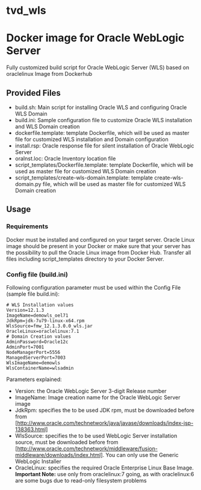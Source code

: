 # tvd_wls
# Docker image for Oracle WebLogic Server

Fully customized build script for Oracle WebLogic Server (WLS) based on oraclelinux Image from Dockerhub

## Provided Files

* build.sh: Main script for installing Oracle WLS and configuring Oracle WLS Domain
* build.ini: Sample configuration file to customize Oracle WLS installation and WLS Domain creation
* dockerfile.template: template Dockerfile, which will be used as master file for customized WLS installation and Domain configuration
* install.rsp: Oracle response file for silent installation of Oracle WebLogic Server
* oraInst.loc: Oracle Inventory location file
* script_templates/Dockerfile.template: template Dockerfile, which will be used as master file for customized WLS Domain creation
* script_templates/create-wls-domain.template: template create-wls-domain.py file, which will be used as master file for customized WLS Domain creation
 
## Usage

### Requirements
Docker must be installed and configured on your target server.
Oracle Linux image should be present in your Docker or make sure that your server has the possibility to pull the Oracle Linux image from Docker Hub.
Transfer all files including script_templates directory to your Docker Server.

### Config file (build.ini)
Following configuration parameter must be used within the Config File (sample file build.ini):

```
# WLS Installation values
Version=12.1.3
ImageName=demowls_oel71
JdkRpm=jdk-7u79-linux-x64.rpm
WlsSource=fmw_12.1.3.0.0_wls.jar
OracleLinux=oraclelinux:7.1
# Domain Creation values
AdminPassword=Oracle12c
AdminPort=7001
NodeManagerPort=5556
ManagedServerPort=7003
WlsImageName=demowls
WlsContainerName=wlsadmin
```
Parameters explained:
* Version: the Oracle WebLogic Server 3-digit Release number
* ImageName: Image creation name for the Oracle WebLogic Server image
* JdkRpm: specifies the to be used JDK rpm, must be downloaded before from [http://www.oracle.com/technetwork/java/javase/downloads/index-jsp-138363.html]
* WlsSource: specifies the to be used WebLogic Server installation source, must be downloaded before from [http://www.oracle.com/technetwork/middleware/fusion-middleware/downloads/index.html]. You can only use the Generic WebLogic Installer
* OracleLinux: specifies the required Oracle Enterprise Linux Base Image. **Important Note:** use only from oraclelinux:7 going, as with oraclelinux:6 are some bugs due to read-only filesystem problems
